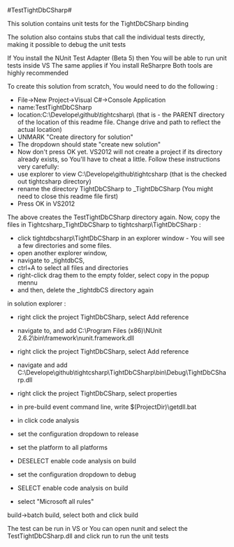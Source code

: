 ﻿#TestTightDbCSharp#

This solution contains unit tests for the TightDbCSharp binding

The solution also contains stubs that call the individual tests directly, making it possible to debug the unit tests

If You install the NUnit Test Adapter (Beta 5) then You will be able to run unit tests inside VS
The same applies if You install ReSharpre
Both tools are highly recommended


To create this solution from scratch, You would need to do the following :


- File->New Project->Visual C#->Console Application
- name:TestTightDbCSharp
- location:C:\Develope\github\tightcsharp\ (that is - the PARENT directory of the location of this readme file. Change drive and path to reflect the actual location)
- UNMARK "Create directory for solution"
- The dropdown should state "create new solution"
-  Now don't press OK yet. VS2012 will not create a project if its directory already exists, so You'll have to cheat a little. Follow these instructions very carefully:
- use explorer to view C:\Develope\github\tightcsharp (that is the checked out tightcsharp directory)
- rename the directory TightDbCSharp to _TightDbCSharp (You might need to close this readme file first)
- Press OK in VS2012 

The above creates the TestTightDbCSharp directory again.
Now, copy the files in Tightcsharp\_TightDbCSharp to tightcsharp\TightDbCSharp :

- click tightdbcsharp\TightDbCSharp in an explorer window - You will see a few directories and some files.
- open another explorer window, 
- navigate to _tightdbCS, 
- ctrl+A to select all files and directories 
- right-click drag them to the empty folder, select copy in the popup mennu 
- and then, delete the _tightdbCS directory again


in solution explorer :

- right click the project TightDbCSharp, select Add reference
- navigate to, and add C:\Program Files (x86)\NUnit 2.6.2\bin\framework\nunit.framework.dll
- right click the project TightDbCSharp, select Add reference
- navigate and add C:\Develope\github\tightcsharp\TightDbCSharp\bin\Debug\TightDbCSharp.dll

- right click the project TightDbCSharp, select properties
- in pre-build event command line, write $(ProjectDir)\getdll.bat
- in click code analysis
- set the configuration dropdown to release
- set the platform to all platforms
- DESELECT enable code analysis on build
- set the configuration dropdown to debug
- SELECT enable code analysis on build
- select "Microsoft all rules"

build->batch build, select both and click build

The test can be run in VS or You can open nunit and select the TestTightDbCSharp.dll and click run to run the unit tests